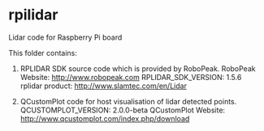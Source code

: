 # rpilidar
Lidar code for Raspberry Pi board 

This folder contains:
 1. RPLIDAR SDK source code which is provided by RoboPeak.
    RoboPeak Website: http://www.robopeak.com
    RPLIDAR_SDK_VERSION:	1.5.6
    rplidar product: http://www.slamtec.com/en/Lidar

 2. QCustomPlot code for host visualisation of lidar detected points.
    QCUSTOMPLOT_VERSION:        2.0.0-beta
    QCustomPlot Website: http://www.qcustomplot.com/index.php/download
